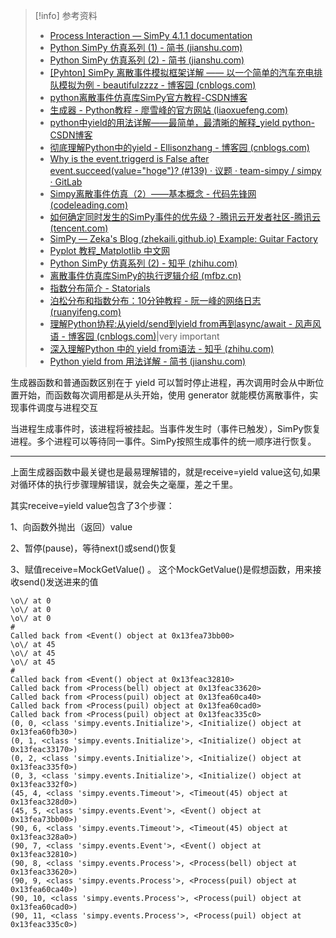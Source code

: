 

> [!info] 参考资料
> - [Process Interaction — SimPy 4.1.1 documentation](https://simpy.readthedocs.io/en/latest/simpy_intro/process_interaction.html)
> - [Python SimPy 仿真系列 (1) - 简书 (jianshu.com)](https://www.jianshu.com/p/58be9567829c)
> - [Python SimPy 仿真系列 (2) - 简书 (jianshu.com)](https://www.jianshu.com/p/829f11deacef)
> - [[Pyhton] SimPy 离散事件模拟框架详解 —— 以一个简单的汽车充电排队模拟为例 - beautifulzzzz - 博客园 (cnblogs.com)](https://www.cnblogs.com/zjutlitao/p/16846050.html) 
> - [python离散事件仿真库SimPy官方教程-CSDN博客](https://blog.csdn.net/weixin_45526117/article/details/125603777)
> - [生成器 - Python教程 - 廖雪峰的官方网站 (liaoxuefeng.com)](https://liaoxuefeng.com/books/python/advanced/generator/)
> - [python中yield的用法详解——最简单，最清晰的解释_yield python-CSDN博客](https://blog.csdn.net/mieleizhi0522/article/details/82142856)
> - [彻底理解Python中的yield - Ellisonzhang - 博客园 (cnblogs.com)](https://www.cnblogs.com/ellisonzhang/p/10273843.html#:~:text=%E7%AE%80%E8%A6%81%E7%90%86%E8%A7%A3%EF%BC%9Ayield%E5%B0%B1%E6%98%AF%20return%20%E8%BF%94%E5%9B%9E%E4%B8%80%E4%B8%AA%E5%80%BC%EF%BC%8C%E5%B9%B6%E4%B8%94%E8%AE%B0%E4%BD%8F%E8%BF%99%E4%B8%AA%E8%BF%94%E5%9B%9E%E7%9A%84%E4%BD%8D%E7%BD%AE%EF%BC%8C%E4%B8%8B%E6%AC%A1%E8%BF%AD%E4%BB%A3%E5%B0%B1%E4%BB%8E%E8%BF%99%E4%B8%AA%E4%BD%8D%E7%BD%AE%E5%90%8E%E5%BC%80%E5%A7%8B%E3%80%82,%E5%B8%A6%E6%9C%89yield%E7%9A%84%E5%87%BD%E6%95%B0%E4%B8%8D%E4%BB%85%E4%BB%85%E5%8F%AA%E7%94%A8%E4%BA%8Efor%E5%BE%AA%E7%8E%AF%E4%B8%AD%EF%BC%8C%E8%80%8C%E4%B8%94%E5%8F%AF%E7%94%A8%E4%BA%8E%E6%9F%90%E4%B8%AA%E5%87%BD%E6%95%B0%E7%9A%84%E5%8F%82%E6%95%B0%EF%BC%8C%E5%8F%AA%E8%A6%81%E8%BF%99%E4%B8%AA%E5%87%BD%E6%95%B0%E7%9A%84%E5%8F%82%E6%95%B0%E5%85%81%E8%AE%B8%E8%BF%AD%E4%BB%A3%E5%8F%82%E6%95%B0%E3%80%82%20%E6%AF%94%E5%A6%82array.extend%E5%87%BD%E6%95%B0%EF%BC%8C%E5%AE%83%E7%9A%84%E5%8E%9F%E5%9E%8B%E6%98%AFarray.extend%20%28iterable%29%E3%80%82)
> - [Why is the event.triggerd is False after event.succeed(value="hoge")? (#139) · 议题 · team-simpy / simpy · GitLab](https://gitlab.com/team-simpy/simpy/-/issues/139)
> - [Simpy离散事件仿真（2）——基本概念 - 代码先锋网 (codeleading.com)](https://www.codeleading.com/article/41793248673/#:~:text=%E5%BD%93%E8%BF%9B%E7%A8%8B%E7%94%9F%E6%88%90%E4%BA%8B%E4%BB%B6%E6%97%B6%EF%BC%8C%E8%AF%A5)
> - [如何确定同时发生的SimPy事件的优先级？-腾讯云开发者社区-腾讯云 (tencent.com)](https://cloud.tencent.com/developer/ask/sof/115955063)
> - [SimPy — Zeka's Blog (zhekaili.github.io)  Example: Guitar Factory](https://zhekaili.github.io/wiki/python-libs/python-lib-SimPy/)
> - [Pyplot 教程_Matplotlib 中文网](https://matplotlib.net/stable/tutorials/introductory/pyplot.html)
> - [Python SimPy 仿真系列 (2) - 知乎 (zhihu.com)](https://zhuanlan.zhihu.com/p/32005127?from_voters_page=true)
> - [离散事件仿真库SimPy的执行逻辑介绍 (mfbz.cn)](http://www.mfbz.cn/a/247494.html#:~:text=%E7%A6%BB%E6%95%A3%E4%BA%8B%E4%BB%B6%E4%BB%BF%E7%9C%9F%E5%BA%93S)
> - [指数分布简介 - Statorials](https://statorials.org/cn/%E6%8C%87%E6%95%B0%E5%88%86%E5%B8%83/#:~:text=%E6%8C%87%E6%95%B0%E5%88%86%E5%B8%83%E6%98%AF%E4%B8%80%E7%A7%8D%E6%A6%82)
> - [泊松分布和指数分布：10分钟教程 - 阮一峰的网络日志 (ruanyifeng.com)](https://www.ruanyifeng.com/blog/2015/06/poisson-distribution.html#:~:text=%E8%BF%99%E7%AF%87%E8%AE%B2%E7%9A%84%E6%B5%85%E6%98%BE%E6%98%93%E6%87%82)
> - [理解Python协程:从yield/send到yield from再到async/await - 风声风语 - 博客园 (cnblogs.com)](https://www.cnblogs.com/zhaohuanhuan/p/10489759.html)|very important
> - [深入理解Python 中的 yield from语法 - 知乎 (zhihu.com)](https://zhuanlan.zhihu.com/p/267966140#:~:text=%E5%BD%93%E8%BF%AD%E4%BB%A3%E5%99%A8%E7%BB%93%E6%9D%9F)
> - [Python yield from 用法详解 - 简书 (jianshu.com)](https://www.jianshu.com/p/87da832730f5)

生成器函数和普通函数区别在于 yield 可以暂时停止进程，再次调用时会从中断位置开始，而函数每次调用都是从头开始，使用 generator 就能模仿离散事件，实现事件调度与进程交互

当进程生成事件时，该进程将被挂起。当事件发生时（事件已触发），SimPy恢复进程。多个进程可以等待同一事件。SimPy按照生成事件的统一顺序进行恢复。

---

上面生成器函数中最关键也是最易理解错的，就是receive=yield value这句,如果对循环体的执行步骤理解错误，就会失之毫厘，差之千里。 

其实receive=yield value包含了3个步骤： 

1、向函数外抛出（返回）value 

2、暂停(pause)，等待next()或send()恢复 

3、赋值receive=MockGetValue() 。 这个MockGetValue()是假想函数，用来接收send()发送进来的值

```
\o\/ at 0
\o\/ at 0
\o\/ at 0
#
Called back from <Event() object at 0x13fea73bb00>
\o\/ at 45
\o\/ at 45
\o\/ at 45
#
Called back from <Event() object at 0x13feac32810>
Called back from <Process(bell) object at 0x13feac33620>
Called back from <Process(puil) object at 0x13fea60ca40>
Called back from <Process(puil) object at 0x13fea60cad0>
Called back from <Process(puil) object at 0x13feac335c0>
(0, 0, <class 'simpy.events.Initialize'>, <Initialize() object at 0x13fea60fb30>)
(0, 1, <class 'simpy.events.Initialize'>, <Initialize() object at 0x13feac33170>)
(0, 2, <class 'simpy.events.Initialize'>, <Initialize() object at 0x13feac335f0>)
(0, 3, <class 'simpy.events.Initialize'>, <Initialize() object at 0x13feac332f0>)
(45, 4, <class 'simpy.events.Timeout'>, <Timeout(45) object at 0x13feac328d0>)
(45, 5, <class 'simpy.events.Event'>, <Event() object at 0x13fea73bb00>)
(90, 6, <class 'simpy.events.Timeout'>, <Timeout(45) object at 0x13feac328a0>)
(90, 7, <class 'simpy.events.Event'>, <Event() object at 0x13feac32810>)
(90, 8, <class 'simpy.events.Process'>, <Process(bell) object at 0x13feac33620>)
(90, 9, <class 'simpy.events.Process'>, <Process(puil) object at 0x13fea60ca40>)
(90, 10, <class 'simpy.events.Process'>, <Process(puil) object at 0x13fea60cad0>)
(90, 11, <class 'simpy.events.Process'>, <Process(puil) object at 0x13feac335c0>)
```